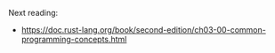 Next reading:

* https://doc.rust-lang.org/book/second-edition/ch03-00-common-programming-concepts.html
